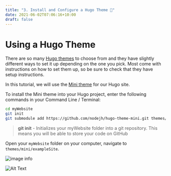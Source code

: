 ```yaml
---
title: "3. Install and Configure a Hugo Theme 🎨"
date: 2021-06-02T07:06:16+10:00
draft: false
---
```


# Using a Hugo Theme

There are so many [Hugo themes](https://themes.gohugo.io/) to choose from and they have slightly different ways to set it up depending on the one you pick. Most come with instructions on how to set them up, so be sure to check that they have setup instructions.

In this tutorial, we will use the [Mini theme](https://themes.gohugo.io/hugo-theme-cactus-plus/) for our Hugo site. 

To install the Mini theme into your Hugo project, enter the following commands in your Command Line / Terminal:

```bash
cd myWebsite
git init
git submodule add https://github.com/nodejh/hugo-theme-mini.git themes/mini
```

> **git init** - Initializes your myWebsite folder into a git repository. This means you will be able to store your code  on GitHub

Open your `myWebsite` folder on your computer, navigate to `themes/mini/exampleSite`.

![image info](/images/3/folders.png)

![Alt Text](https://media.giphy.com/media/vFKqnCdLPNOKc/giphy.gif)


